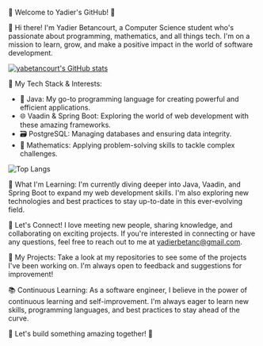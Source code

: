 🌟 Welcome to Yadier's GitHub! 🌟

👋 Hi there! I'm Yadier Betancourt, a Computer Science student who's passionate about programming, mathematics, and all things tech. I'm on a mission to learn, grow, and make a positive impact in the world of software development.

[![yabetancourt's GitHub stats](https://github-readme-stats.vercel.app/api?username=yabetancourt&show_icons=true)](https://github.com/anuraghazra/github-readme-stats)

🚀 My Tech Stack & Interests:
- 🌟 Java: My go-to programming language for creating powerful and efficient applications.
- 🌐 Vaadin & Spring Boot: Exploring the world of web development with these amazing frameworks.
- 🗃️ PostgreSQL: Managing databases and ensuring data integrity.
- 🔢 Mathematics: Applying problem-solving skills to tackle complex challenges.

![Top Langs](https://github-readme-stats.vercel.app/api/top-langs/?username=yabetancourt&size_weight=0.5&count_weight=0.5)

🌱 What I'm Learning:
I'm currently diving deeper into Java, Vaadin, and Spring Boot to expand my web development skills. I'm also exploring new technologies and best practices to stay up-to-date in this ever-evolving field.

👥 Let's Connect!
I love meeting new people, sharing knowledge, and collaborating on exciting projects. If you're interested in connecting or have any questions, feel free to reach out to me at yadierbetanc@gmail.com.

🔭 My Projects:
Take a look at my repositories to see some of the projects I've been working on. I'm always open to feedback and suggestions for improvement!

📚 Continuous Learning:
As a software engineer, I believe in the power of continuous learning and self-improvement. I'm always eager to learn new skills, programming languages, and best practices to stay ahead of the curve.

🌟 Let's build something amazing together! 🌟

<!---
yabetancourt/yabetancourt is a ✨ special ✨ repository because its `README.md` (this file) appears on your GitHub profile.
You can click the Preview link to take a look at your changes.
--->
